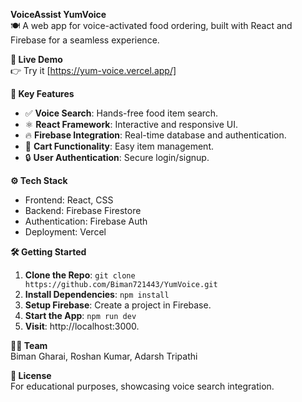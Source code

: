 **VoiceAssist YumVoice**  
🍽️ A web app for voice-activated food ordering, built with React and Firebase for a seamless experience.

**🚀 Live Demo**  
👉 Try it [https://yum-voice.vercel.app/]

**📌 Key Features**  
- ✅ **Voice Search**: Hands-free food item search.  
- ⚛️ **React Framework**: Interactive and responsive UI.  
- 🔥 **Firebase Integration**: Real-time database and authentication.  
- 🛒 **Cart Functionality**: Easy item management.  
- 🔒 **User Authentication**: Secure login/signup.

**⚙️ Tech Stack**  
- Frontend: React, CSS  
- Backend: Firebase Firestore  
- Authentication: Firebase Auth  
- Deployment: Vercel  

**🛠️ Getting Started**  
1. **Clone the Repo**: `git clone https://github.com/Biman721443/YumVoice.git`  
2. **Install Dependencies**: `npm install`  
3. **Setup Firebase**: Create a project in Firebase.  
4. **Start the App**: `npm run dev`  
5. **Visit**: http://localhost:3000.

**👨‍💻 Team**  
Biman Gharai, Roshan Kumar, Adarsh Tripathi

**📃 License**  
For educational purposes, showcasing voice search integration.
